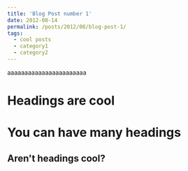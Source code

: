 ```yaml
---
title: 'Blog Post number 1'
date: 2012-08-14
permalink: /posts/2012/08/blog-post-1/
tags:
  - cool posts
  - category1
  - category2
---
```


aaaaaaaaaaaaaaaaaaaaaaa

Headings are cool
======

You can have many headings
======

Aren't headings cool?
------